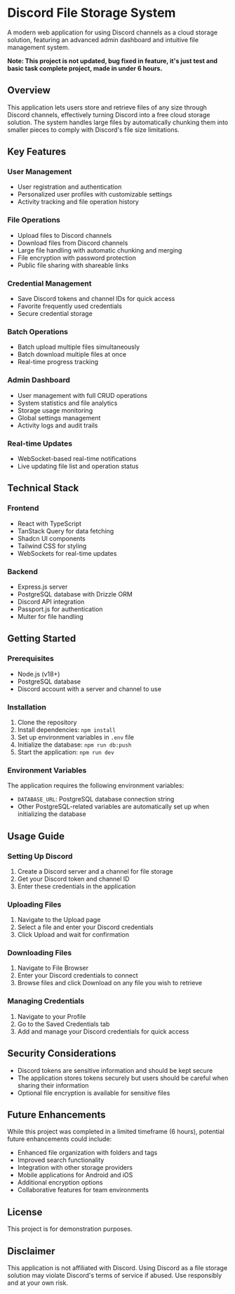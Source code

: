 # Discord File Storage System

A modern web application for using Discord channels as a cloud storage solution, featuring an advanced admin dashboard and intuitive file management system.

**Note: This project is not updated, bug fixed in feature, it's just test and basic task complete project, made in under 6 hours.**

## Overview

This application lets users store and retrieve files of any size through Discord channels, effectively turning Discord into a free cloud storage solution. The system handles large files by automatically chunking them into smaller pieces to comply with Discord's file size limitations.

## Key Features

### User Management
- User registration and authentication
- Personalized user profiles with customizable settings
- Activity tracking and file operation history

### File Operations
- Upload files to Discord channels
- Download files from Discord channels
- Large file handling with automatic chunking and merging
- File encryption with password protection
- Public file sharing with shareable links

### Credential Management
- Save Discord tokens and channel IDs for quick access
- Favorite frequently used credentials
- Secure credential storage

### Batch Operations
- Batch upload multiple files simultaneously
- Batch download multiple files at once
- Real-time progress tracking

### Admin Dashboard
- User management with full CRUD operations
- System statistics and file analytics
- Storage usage monitoring
- Global settings management
- Activity logs and audit trails

### Real-time Updates
- WebSocket-based real-time notifications
- Live updating file list and operation status

## Technical Stack

### Frontend
- React with TypeScript
- TanStack Query for data fetching
- Shadcn UI components
- Tailwind CSS for styling
- WebSockets for real-time updates

### Backend
- Express.js server
- PostgreSQL database with Drizzle ORM
- Discord API integration
- Passport.js for authentication
- Multer for file handling

## Getting Started

### Prerequisites
- Node.js (v18+)
- PostgreSQL database
- Discord account with a server and channel to use

### Installation
1. Clone the repository
2. Install dependencies: `npm install`
3. Set up environment variables in `.env` file
4. Initialize the database: `npm run db:push`
5. Start the application: `npm run dev`

### Environment Variables
The application requires the following environment variables:
- `DATABASE_URL`: PostgreSQL database connection string
- Other PostgreSQL-related variables are automatically set up when initializing the database

## Usage Guide

### Setting Up Discord
1. Create a Discord server and a channel for file storage
2. Get your Discord token and channel ID
3. Enter these credentials in the application

### Uploading Files
1. Navigate to the Upload page
2. Select a file and enter your Discord credentials
3. Click Upload and wait for confirmation

### Downloading Files
1. Navigate to File Browser
2. Enter your Discord credentials to connect
3. Browse files and click Download on any file you wish to retrieve

### Managing Credentials
1. Navigate to your Profile
2. Go to the Saved Credentials tab
3. Add and manage your Discord credentials for quick access

## Security Considerations

- Discord tokens are sensitive information and should be kept secure
- The application stores tokens securely but users should be careful when sharing their information
- Optional file encryption is available for sensitive files

## Future Enhancements

While this project was completed in a limited timeframe (6 hours), potential future enhancements could include:
- Enhanced file organization with folders and tags
- Improved search functionality
- Integration with other storage providers
- Mobile applications for Android and iOS
- Additional encryption options
- Collaborative features for team environments


## License

This project is for demonstration purposes.

## Disclaimer

This application is not affiliated with Discord. Using Discord as a file storage solution may violate Discord's terms of service if abused. Use responsibly and at your own risk.
